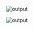 
![output](https://user-images.githubusercontent.com/89644963/132375508-49331088-9100-4c48-82de-12a9a6c253dd.png)


![output](https://user-images.githubusercontent.com/89644963/132375514-3ad5a4bb-b932-4934-9656-d6c85b6f87c1.png)
                    
                    
                    
